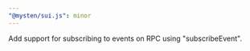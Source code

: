 ```yaml
---
"@mysten/sui.js": minor
---
```


Add support for subscribing to events on RPC using "subscribeEvent".

